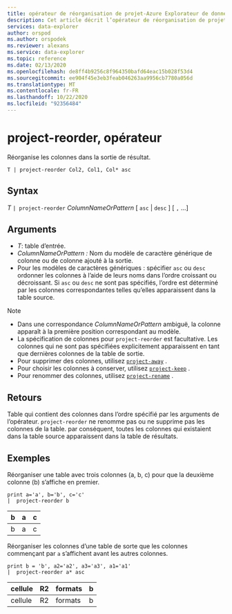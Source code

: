 ```yaml
---
title: opérateur de réorganisation de projet-Azure Explorateur de données
description: Cet article décrit l’opérateur de réorganisation de projet dans Azure Explorateur de données.
services: data-explorer
author: orspod
ms.author: orspodek
ms.reviewer: alexans
ms.service: data-explorer
ms.topic: reference
ms.date: 02/13/2020
ms.openlocfilehash: de8ff4b9256c8f964350bafd64eac15b028f53d4
ms.sourcegitcommit: ee904f45e3eb3feab046263aa9956cb7780a056d
ms.translationtype: MT
ms.contentlocale: fr-FR
ms.lasthandoff: 10/22/2020
ms.locfileid: "92356484"
---
```

# <a name="project-reorder-operator"></a>project-reorder, opérateur

Réorganise les colonnes dans la sortie de résultat.

```kusto
T | project-reorder Col2, Col1, Col* asc
```

## <a name="syntax"></a>Syntax

*T* `| project-reorder` *ColumnNameOrPattern* [ `asc` | `desc` ] [ `,` ...]

## <a name="arguments"></a>Arguments

* *T*: table d’entrée.
* *ColumnNameOrPattern :* Nom du modèle de caractère générique de colonne ou de colonne ajouté à la sortie.
* Pour les modèles de caractères génériques : spécifier `asc` ou `desc` ordonner les colonnes à l’aide de leurs noms dans l’ordre croissant ou décroissant. Si `asc` ou `desc` ne sont pas spécifiés, l’ordre est déterminé par les colonnes correspondantes telles qu’elles apparaissent dans la table source.

> [!NOTE]
> * Dans une correspondance *ColumnNameOrPattern* ambiguë, la colonne apparaît à la première position correspondant au modèle.
> * La spécification de colonnes pour `project-reorder` est facultative. Les colonnes qui ne sont pas spécifiées explicitement apparaissent en tant que dernières colonnes de la table de sortie.
> * Pour supprimer des colonnes, utilisez [`project-away`](projectawayoperator.md) .
> * Pour choisir les colonnes à conserver, utilisez [`project-keep`](project-keep-operator.md) .
> * Pour renommer des colonnes, utilisez [`project-rename`](projectrenameoperator.md) .

## <a name="returns"></a>Retours

Table qui contient des colonnes dans l’ordre spécifié par les arguments de l’opérateur. `project-reorder` ne renomme pas ou ne supprime pas les colonnes de la table. par conséquent, toutes les colonnes qui existaient dans la table source apparaissent dans la table de résultats.

## <a name="examples"></a>Exemples

Réorganiser une table avec trois colonnes (a, b, c) pour que la deuxième colonne (b) s’affiche en premier.

<!-- csl: https://help.kusto.windows.net/Samples -->
```kusto
print a='a', b='b', c='c'
|  project-reorder b
```

|b|a|c|
|---|---|---|
|b|a|c|

Réorganiser les colonnes d’une table de sorte que les colonnes commençant par `a` s’affichent avant les autres colonnes.

<!-- csl: https://help.kusto.windows.net/Samples -->
```kusto
print b = 'b', a2='a2', a3='a3', a1='a1'
|  project-reorder a* asc
```

|cellule|R2|formats|b|
|---|---|---|---|
|cellule|R2|formats|b|
